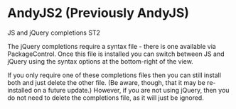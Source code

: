 AndyJS2 (Previously AndyJS)
======

JS and jQuery completions ST2

The jQuery completions require a syntax file - there is one available via PackageControl. 
Once this file is installed you can switch between JS and jQuery using the syntax options 
at the bottom-right of the view.

If you only require one of these completions files then you can still install both and 
just delete the other file. (Be aware, though, that it may be re-installed on a future update.)
However, if you are not using jQuery, then you do not need to delete the completions file, as 
it will just be ignored.
